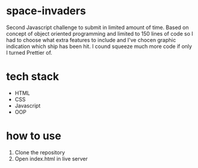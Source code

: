 # space-invaders
Second Javascript challenge to submit in limited amount of time. Based on concept of object oriented programming and limited to 150 lines of code so I had to choose what extra features to include and I've chocen graphic indication which ship has been hit. I cound squeeze much more code if only I turned Prettier of.

# tech stack
- HTML
- CSS
- Javascript
- OOP

# how to use
1. Clone the repository
2. Open index.html in live server
